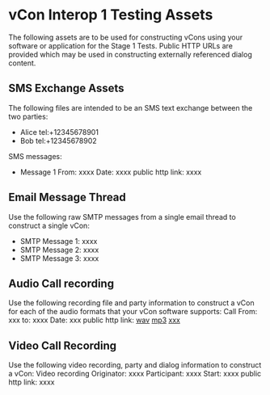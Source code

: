 # vCon Interop 1 Testing Assets
The following assets are to be used for constructing vCons using your software or application for the Stage 1 Tests.
Public HTTP URLs are provided which may be used in constructing externally referenced dialog content.

## SMS Exchange Assets
The following files are intended to be an SMS text exchange between the two parties:
+ Alice tel:+12345678901
+ Bob tel:+12345678902

SMS messages:
+ Message 1 From: xxxx Date: xxxx public http link: xxxx

## Email Message Thread
Use the following raw SMTP messages from a single email thread to construct a single vCon:
+ SMTP Message 1: xxxx
+ SMTP Message 2: xxxx
+ SMTP Message 3: xxxx

## Audio Call recording
Use the following recording file and party information to construct a vCon for each of the audio formats that your vCon software supports:
Call From: xxx to: xxxx  Date: xxx public http link: [wav]() [mp3]() [xxx]()

## Video Call Recording
Use the following video recording, party and dialog information to construct a vCon:
Video recording Originator: xxxx Participant: xxxx Start: xxxx public http link: xxxx


